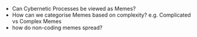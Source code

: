 - Can Cybernetic Processes be viewed as Memes? 
- How can we categorise Memes based on complexity? e.g. Complicated vs Complex Memes 
- how do non-coding memes spread? 